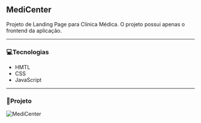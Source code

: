 ## MediCenter  

Projeto de Landing Page para Clínica Médica. 
O projeto possui apenas o frontend da aplicação.  

<hr>

### 💻Tecnologias  
* HMTL  
* CSS 
* JavaScript  

<hr>  

### 🚀Projeto 

<img src="./MediCenter.gif" alt="MediCenter">